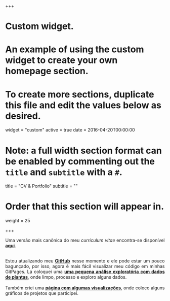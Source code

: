 +++
# Custom widget.
# An example of using the custom widget to create your own homepage section.
# To create more sections, duplicate this file and edit the values below as desired.
widget = "custom"
active = true
date = 2016-04-20T00:00:00

# Note: a full width section format can be enabled by commenting out the `title` and `subtitle` with a `#`.
title = "CV & Portfolio"
subtitle = ""

# Order that this section will appear in.
weight = 25

+++

<DIV align="justify">Uma versão mais canônica do meu <i>curriculum vitae</i> encontra-se disponível <b><a href="cv/" target="_blank">aqui</a></b>.
<br><br>

Estou atualizando meu <b><a href="https://github.com/moraessaur" target="_blank"> GitHub</a></b> nesse momento e ele pode estar um pouco bagunçado, por isso, agora é mais fácil visualizar meu código em minhas GitPages. Lá coloquei uma <b><a href="https://moraessaur.github.io/flora2020_analysis/" target="_blank">uma pequena análise exploratória com dados de plantas</a></b>, onde limpo, processo e exploro alguns dados.
<br><br>
Também criei uma <b><a href="https://moraessaur.github.io/portolio_viz/" target="_blank"> página com algumas visualizações</a></b>, onde coloco alguns gráficos de projetos que participei.
